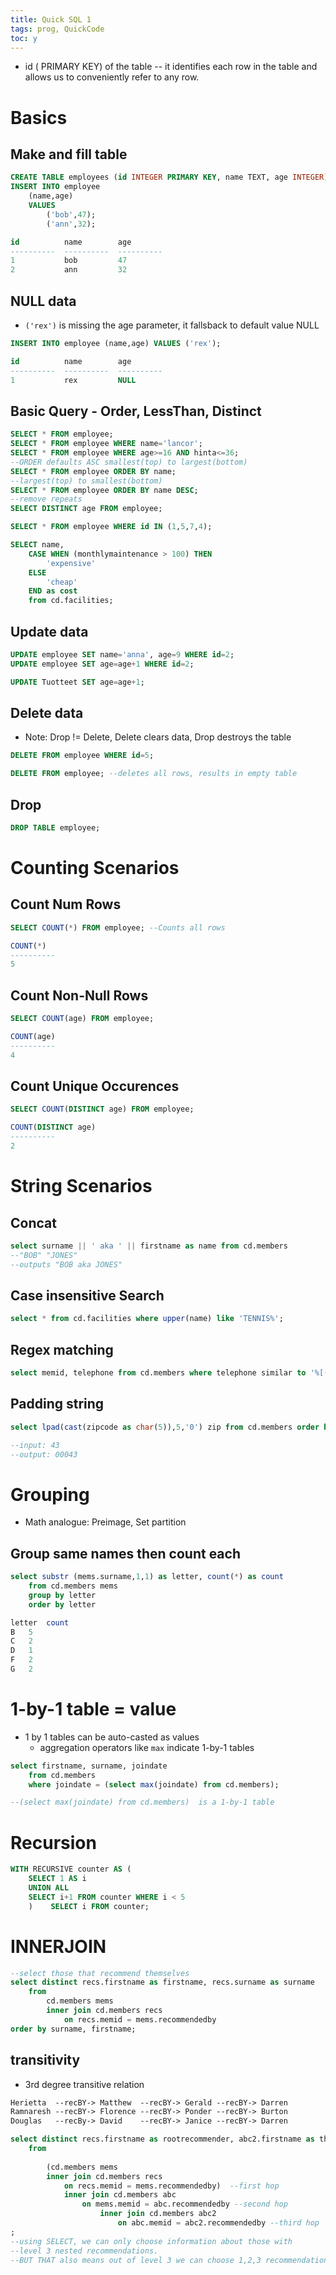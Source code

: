 ```yaml
---
title: Quick SQL 1
tags: prog, QuickCode
toc: y
---
```


*  id ( PRIMARY KEY) of the table -- it identifies each row in the table and allows us to conveniently refer to any row.

# Basics

## Make and fill table

```sql
CREATE TABLE employees (id INTEGER PRIMARY KEY, name TEXT, age INTEGER);
INSERT INTO employee 
    (name,age) 
    VALUES 
        ('bob',47);
        ('ann',32);

id          name        age     
----------  ----------  ----------
1           bob         47    
2           ann         32
```

## NULL data

* `('rex')` is missing the age parameter, it fallsback to default value NULL

```sql
INSERT INTO employee (name,age) VALUES ('rex');

id          name        age     
----------  ----------  ----------
1           rex         NULL
```

## Basic Query - Order, LessThan, Distinct

```sql
SELECT * FROM employee;
SELECT * FROM employee WHERE name='lancor';
SELECT * FROM employee WHERE age>=16 AND hinta<=36;
--ORDER defaults ASC smallest(top) to largest(bottom)
SELECT * FROM employee ORDER BY name; 
--largest(top) to smallest(bottom)
SELECT * FROM employee ORDER BY name DESC; 
--remove repeats
SELECT DISTINCT age FROM employee; 

SELECT * FROM employee WHERE id IN (1,5,7,4);

SELECT name, 
	CASE WHEN (monthlymaintenance > 100) THEN
		'expensive'
	ELSE
		'cheap'
	END as cost
	from cd.facilities;     
```

## Update data

```sql
UPDATE employee SET name='anna', age=9 WHERE id=2;
UPDATE employee SET age=age+1 WHERE id=2;

UPDATE Tuotteet SET age=age+1; 
```


## Delete data

* Note: Drop != Delete, Delete clears data, Drop destroys the table

```sql
DELETE FROM employee WHERE id=5;

DELETE FROM employee; --deletes all rows, results in empty table
```

## Drop

```sql
DROP TABLE employee;
```

# Counting Scenarios

## Count Num Rows

```sql
SELECT COUNT(*) FROM employee; --Counts all rows

COUNT(*)
----------
5
```

## Count Non-Null Rows

```sql
SELECT COUNT(age) FROM employee;

COUNT(age)
----------
4
```

## Count Unique Occurences

```sql
SELECT COUNT(DISTINCT age) FROM employee;

COUNT(DISTINCT age)
----------
2
```

# String Scenarios

## Concat

```sql
select surname || ' aka ' || firstname as name from cd.members 
--"BOB" "JONES"
--outputs "BOB aka JONES"
```

## Case insensitive Search

```sql
select * from cd.facilities where upper(name) like 'TENNIS%';      
```

## Regex matching

```sql
select memid, telephone from cd.members where telephone similar to '%[()]%';
```

## Padding string

```sql
select lpad(cast(zipcode as char(5)),5,'0') zip from cd.members order by zip 

--input: 43
--output: 00043
```

# Grouping

* Math analogue: Preimage, Set partition

## Group same names then count each

```sql
select substr (mems.surname,1,1) as letter, count(*) as count 
    from cd.members mems
    group by letter
    order by letter          

letter	count
B	5
C	2
D	1
F	2
G	2
```

# 1-by-1 table = value

* 1 by 1 tables can be auto-casted as values
  * aggregation operators like `max` indicate 1-by-1 tables

```sql
select firstname, surname, joindate
	from cd.members
	where joindate = (select max(joindate) from cd.members);

--(select max(joindate) from cd.members)  is a 1-by-1 table 
```

# Recursion

```sql
WITH RECURSIVE counter AS (
    SELECT 1 AS i
    UNION ALL
    SELECT i+1 FROM counter WHERE i < 5
    )    SELECT i FROM counter;
```

# INNERJOIN 

```sql
--select those that recommend themselves
select distinct recs.firstname as firstname, recs.surname as surname
	from 
		cd.members mems
		inner join cd.members recs
			on recs.memid = mems.recommendedby
order by surname, firstname; 
```

## transitivity

* 3rd degree transitive relation

```txt
Herietta  --recBY-> Matthew  --recBY-> Gerald --recBY-> Darren
Ramnaresh --recBY-> Florence --recBY-> Ponder --recBY-> Burton
Douglas   --recBy-> David    --recBY-> Janice --recBY-> Darren
```

```sql
select distinct recs.firstname as rootrecommender, abc2.firstname as thirdhoprecommended
	from 
		
		(cd.members mems
		inner join cd.members recs
			on recs.memid = mems.recommendedby)  --first hop
			inner join cd.members abc
				on mems.memid = abc.recommendedby --second hop
					inner join cd.members abc2
						on abc.memid = abc2.recommendedby --third hop
;    
--using SELECT, we can only choose information about those with
--level 3 nested recommendations.
--BUT THAT also means out of level 3 we can choose 1,2,3 recommendations
```